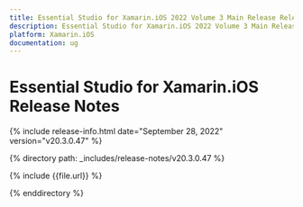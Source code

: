 ```yaml
---
title: Essential Studio for Xamarin.iOS 2022 Volume 3 Main Release Release Notes  
description: Essential Studio for Xamarin.iOS 2022 Volume 3 Main Release Release Notes  
platform: Xamarin.iOS
documentation: ug
---
```


# Essential Studio for Xamarin.iOS  Release Notes  

{% include release-info.html date="September 28, 2022"  version="v20.3.0.47" %} 

{% directory path: _includes/release-notes/v20.3.0.47 %}

{% include {{file.url}} %}

{% enddirectory %}